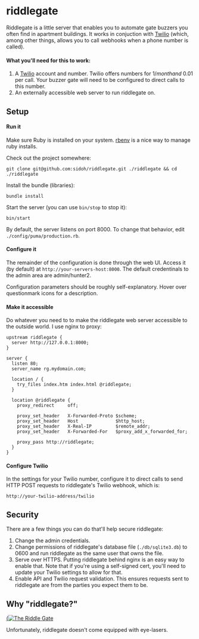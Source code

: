 # riddlegate
Riddlegate is a little server that enables you to automate gate buzzers you often find in apartment buildings. It works in conjuction with [Twilio](http://twilio.com) (which, among other things, allows you to call webhooks when a phone number is called).

#### What you'll need for this to work:

1. A [Twilio](http://twilio.com) account and number. Twilio offers numbers for $1/month and ~$0.01 per call. Your buzzer gate will need to be configured to direct calls to this number.
2. An externally accessible web server to run riddlegate on.

## Setup

#### Run it

Make sure Ruby is installed on your system. [rbenv](https://github.com/rbenv/rbenv) is a nice way to manage ruby installs.

Check out the project somewhere:
```
git clone git@github.com:sidoh/riddlegate.git ./riddlegate && cd ./riddlegate
```

Install the bundle (libraries):
```
bundle install
```

Start the server (you can use `bin/stop` to stop it):
```
bin/start
```

By default, the server listens on port 8000. To change that behavior, edit `./config/puma/production.rb`.

#### Configure it

The remainder of the configuration is done through the web UI. Access it (by default) at `http://your-servers-host:8000`. The default credentinals to the admin area are admin/hunter2.

Configuration parameters should be roughly self-explanatory. Hover over questionmark icons for a description.

#### Make it accessible

Do whatever you need to to make the riddlegate web server accessible to the outside world. I use nginx to proxy:

```
upstream riddlegate {
  server http://127.0.0.1:8000;
}

server {
  listen 80;
  server_name rg.mydomain.com;

  location / {
    try_files index.htm index.html @riddlegate;
  }

  location @riddlegate {
    proxy_redirect     off;

    proxy_set_header   X-Forwarded-Proto $scheme;
    proxy_set_header   Host              $http_host;
    proxy_set_header   X-Real-IP         $remote_addr;
    proxy_set_header   X-Forwarded-For   $proxy_add_x_forwarded_for;

    proxy_pass http://riddlegate;
  }
}
```

#### Configure Twilio

In the settings for your Twilio number, configure it to direct calls to send HTTP POST requests to riddlegate's Twilio webhook, which is:

```
http://your-twilio-address/twilio
```

## Security

There are a few things you can do that'll help secure riddlegate:

1. Change the admin credentials.
2. Change permissions of riddlegate's database file (`./db/sqlite3.db`) to 0600 and run riddlegate as the same user that owns the file.
3. Serve over HTTPS. Putting riddlegate behind nginx is an easy way to enable that. Note that if you're using a self-signed cert, you'll need to update your Twilio settings to allow for that.
4. Enable API and Twilio request validation. This ensures requests sent to riddlegate are from the parties you expect them to be.

## Why "riddlegate?"
[(![The Riddle Gate](http://i.imgur.com/IiyEupU.png)](https://www.youtube.com/watch?v=jbK8UfalSEQ)

Unfortunately, riddlegate doesn't come equipped with eye-lasers.

